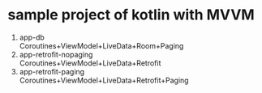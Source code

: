 # sample project of kotlin with MVVM
1. app-db  
Coroutines+ViewModel+LiveData+Room+Paging
2. app-retrofit-nopaging  
Coroutines+ViewModel+LiveData+Retrofit
3. app-retrofit-paging  
Coroutines+ViewModel+LiveData+Retrofit+Paging